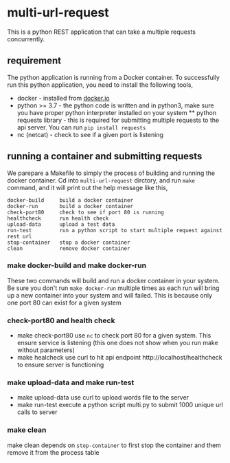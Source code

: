 # multi-url-request

This is a python REST application that can take a multiple requests concurrently.

## requirement

The python application is running from a Docker container. To successfully run this python application, you need
to install the following tools,

* docker - installed from [docker.io](https://www.docker.com/)
* python >= 3.7 - the python code is written and in python3, make sure you have proper python interpreter installed on your system
** python requests library - this is required for submitting multiple requests to the api server. You can run `pip install requests`
* nc (netcat) - check to see if a given port is listening

## running a container and submitting requests

We parepare a Makefile to simply the process of building and running the docker container. Cd into `multi-url-request` dirctory, and
run `make` command, and it will print out the help message like this,

    docker-build     build a docker container
    docker-run       build a docker container
    check-port80     check to see if port 80 is running
    healthcheck      run health check
    upload-data      upload a test data
    run-test         run a python script to start multiple request against rest url
    stop-container   stop a docker container
    clean            remove docker container

### make docker-build and make docker-run

These two commands will build and run a docker container in your system. Be sure you don't run `make docker-run` multiple times as each run
will bring up a new container into your system and will failed. This is because only one port 80 can exist for a given system

### check-port80 and health check

* make check-port80 use `nc` to check port 80 for a given system. This ensure service is listening (this one does not show when you run make without parameters)
* make healcheck use curl to hit api endpoint http://localhost/healthcheck to ensure server is functioning

### make upload-data and make run-test

* make upload-data use curl to upload words file to the server
* make run-test execute a python script multi.py to submit 1000 unique url calls to server

### make clean

make clean depends on `stop-container` to first stop the container and them remove it from the process table

